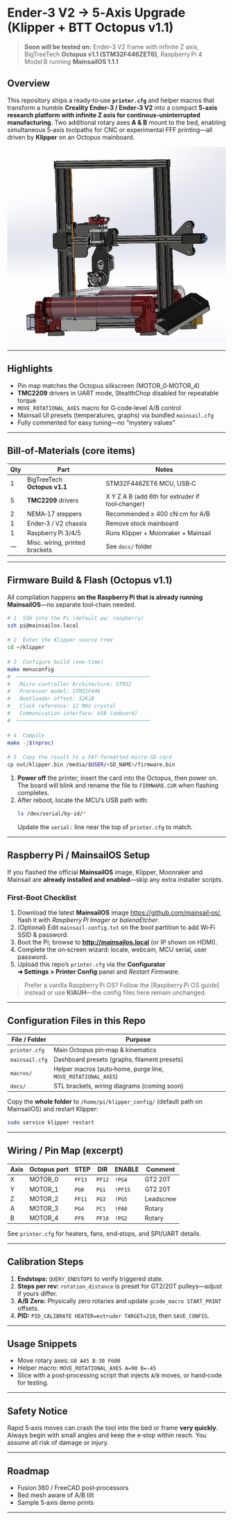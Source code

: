 # Ender‑3 V2 → 5‑Axis Upgrade (Klipper + BTT Octopus v1.1)

> **Soon will be tested on:** Ender‑3 V2 frame with infinite Z axis, BigTreeTech **Octopus v1.1 (STM32F446ZET6)**, Raspberry Pi 4 Model B running **MainsailOS 1.1.1**

## Overview
This repository ships a ready‑to‑use **`printer.cfg`** and helper macros that transform a humble **Creality Ender‑3 / Ender‑3 V2** into a compact **5‑axis research platform with infinite Z axis for continous-uninterrupted manufacturing**. Two additional rotary axes **A & B** mount to the bed, enabling simultaneous 5‑axis toolpaths for CNC or experimental FFF printing—all driven by **Klipper** on an Octopus mainboard.

![machine‑photo](ender3_5axis_infiniteZ.png)

---

## Highlights
* Pin map matches the Octopus silkscreen (MOTOR_0‑MOTOR_4)  
* **TMC2209** drivers in UART mode, StealthChop disabled for repeatable torque  
* `MOVE_ROTATIONAL_AXES` macro for G‑code‑level A/B control  
* Mainsail UI presets (temperatures, graphs) via bundled `mainsail.cfg`  
* Fully commented for easy tuning—no “mystery values”  

---

## Bill‑of‑Materials (core items)
| Qty | Part | Notes |
|-----|------|-------|
| 1 | BigTreeTech **Octopus v1.1** | STM32F446ZET6 MCU, USB‑C |
| 5 | **TMC2209** drivers | X Y Z A B (add 6th for extruder if tool‑changer) |
| 2 | NEMA‑17 steppers | Recommended ≥ 400 cN·cm for A/B |
| 1 | Ender‑3 / V2 chassis | Remove stock mainboard |
| 1 | Raspberry Pi 3/4/5 | Runs Klipper + Moonraker + Mainsail |
| — | Misc. wiring, printed brackets | See `docs/` folder |

---

## Firmware Build & Flash (Octopus v1.1)
All compilation happens **on the Raspberry Pi that is already running MainsailOS**—no separate tool‑chain needed.

```bash
# 1  SSH into the Pi (default pw: raspberry)
ssh pi@mainsailos.local

# 2  Enter the Klipper source tree
cd ~/klipper

# 3  Configure build (one‑time)
make menuconfig
#  ───────────────────────────────────────────
#   Micro‑controller Architecture: STM32
#   Processor model: STM32F446
#   Bootloader offset: 32KiB
#   Clock reference: 12 MHz crystal
#   Communication interface: USB (onboard)
#  ───────────────────────────────────────────

# 4  Compile
make -j$(nproc)

# 5  Copy the result to a FAT‑formatted micro‑SD card
cp out/klipper.bin /media/$USER/<SD_NAME>/firmware.bin
```
1. **Power off** the printer, insert the card into the Octopus, then power on. The board will blink and rename the file to `FIRMWARE.CUR` when flashing completes.
2. After reboot, locate the MCU’s USB path with:
   ```bash
   ls /dev/serial/by-id/*
   ```
   Update the `serial:` line near the top of `printer.cfg` to match.

---

## Raspberry Pi / MainsailOS Setup
If you flashed the official **MainsailOS** image, Klipper, Moonraker and Mainsail are **already installed and enabled**—skip any extra installer scripts.

### First‑Boot Checklist
1. Download the latest **MainsailOS** image <https://github.com/mainsail‑os/>, flash it with *Raspberry Pi Imager* or *balenaEtcher*.
2. (Optional) Edit `mainsail-config.txt` on the boot partition to add Wi‑Fi SSID & password.
3. Boot the Pi; browse to **http://mainsailos.local** (or IP shown on HDMI).
4. Complete the on‑screen wizard: locale, webcam, MCU serial, user password.
5. Upload this repo’s `printer.cfg` via the **Configurator ➜ Settings > Printer Config** panel and *Restart Firmware*.

> Prefer a vanilla Raspberry Pi OS? Follow the [Raspberry Pi OS guide] instead or use **KIAUH**—the config files here remain unchanged.

---

## Configuration Files in this Repo
| File / Folder | Purpose |
|---------------|---------|
| `printer.cfg` | Main Octopus pin‑map & kinematics |
| `mainsail.cfg` | Dashboard presets (graphs, filament presets) |
| `macros/` | Helper macros (auto‑home, purge line, `MOVE_ROTATIONAL_AXES`) |
| `docs/` | STL brackets, wiring diagrams (coming soon) |

Copy the **whole folder** to `/home/pi/klipper_config/` (default path on MainsailOS) and restart Klipper:
```bash
sudo service klipper restart
```

---

## Wiring / Pin Map (excerpt)
| Axis | Octopus port | STEP | DIR | ENABLE | Comment |
|------|--------------|------|-----|--------|---------|
| X | MOTOR_0 | `PF13` | `PF12` | `!PG4` | GT2 20T |
| Y | MOTOR_1 | `PG0` | `PG1`  | `!PF15`| GT2 20T |
| Z | MOTOR_2 | `PF11`| `PG3`  | `!PG5` | Leadscrew |
| A | MOTOR_3 | `PG4` | `PC1`  | `!PA0` | Rotary |
| B | MOTOR_4 | `PF9` | `PF10` | `!PG2` | Rotary |

See `printer.cfg` for heaters, fans, end‑stops, and SPI/UART details.

---

## Calibration Steps
1. **Endstops:** `QUERY_ENDSTOPS` to verify triggered state.
2. **Steps per rev:** `rotation_distance` is preset for GT2/20T pulleys—adjust if yours differ.
3. **A/B Zero:** Physically zero rotaries and update `gcode_macro START_PRINT` offsets.
4. **PID:** `PID_CALIBRATE HEATER=extruder TARGET=210`, then `SAVE_CONFIG`.

---

## Usage Snippets
* Move rotary axes: `G0 A45 B‑30 F600`
* Helper macro: `MOVE_ROTATIONAL_AXES A=90 B=‑45`
* Slice with a post‑processing script that injects `A`/`B` moves, or hand‑code for testing.

---

## Safety Notice
Rapid 5‑axis moves can crash the tool into the bed or frame **very quickly**. Always begin with small angles and keep the e‑stop within reach. You assume all risk of damage or injury.

---

## Roadmap
- Fusion 360 / FreeCAD post‑processors
- Bed mesh aware of A/B tilt
- Sample 5‑axis demo prints

---



